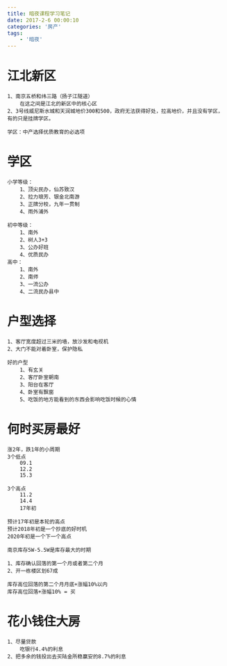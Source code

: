 ```yaml
---
title: 暗夜课程学习笔记
date: 2017-2-6 00:00:10
categories: '房产'
tags:
    - '暗夜'
---
```


# 江北新区

```
1、南京五桥和纬三路（扬子江隧道）
	在这之间是江北的新区中的核心区
2、3号线威尼斯水城和天润城地价300和500，政府无法获得好处，拉高地价，并且没有学区，有的只是挂牌学区。

```

```
学区：中产选择优质教育的必选项

```

# 学区

```
小学等级：
	1、顶尖民办，仙苏致汉
	2、拉力琅芳、银金北南游
	3、正牌分校，九年一贯制
	4、雨外浦外

初中等级：
	1、南外
	2、树人3+3
	3、公办好班
	4、优质民办
高中：
	1、南外
	2、南师
	3、一流公办
	4、二流民办县中
```



# 户型选择

```
1、客厅宽度超过三米的墙，放沙发和电视机
2、大门不能对着卧室，保护隐私
```

```
好的户型
	1、有玄关
	2、客厅卧室朝南
	3、阳台在客厅
	4、卧室有飘窗
	5、吃饭的地方能看到的东西会影响吃饭时候的心情
```

# 何时买房最好

```
涨2年，跌1年的小周期
3个低点
	09.1
	12.2
	15.3
	
3个高点
	11.2
	14.4
	17年初
	
预计17年初是本轮的高点
预计2018年初是一个抄底的好时机
2020年初是一个下一个高点

南京库存5W-5.5W是库存最大的时期

1、库存确认回落的第一个月或者第二个月
2、开一栋楼区划67成

库存高位回落的第二个月月底+涨幅10%以内
库存高位回落+涨幅10% = 买
```

# 花小钱住大房

```
1、尽量贷款
	吃银行4.4%的利息
2、把多余的钱投出去买陆金所稳赢安的8.7%的利息
```

